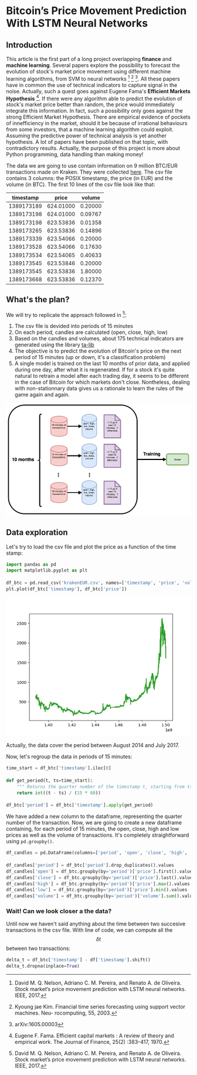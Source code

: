 # Bitcoin’s Price Movement Prediction With LSTM Neural Networks

## Introduction
This article is the first part of a long project overlapping **finance** and **machine learning**. Several papers explore the possibility to forecast the evolution of stock's market price movement using different machine learning algorithms, from SVM to neural networks [^fn1] [^fn2] [^fn3]. All these papers have in common the use of technical indicators to capture signal in the noise. Actually, such a quest goes against Eugene Fama's **Efficient Markets Hypothesis** [^fn4]. If there were any algorithm able to predict the evolution of stock's market price better than random, the price would immediately integrate this information. In fact, such a possibility only goes against the strong Efficient Market Hypothesis. There are empirical evidence of pockets of innefficiency in the market, should it be because of irrational behaviours from some investors, that a machine learning algorithm could exploit. Assuming the predictive power of technical analysis is yet another hypothesis. A lot of papers have been published on that topic, with contradictory results. Actually, the purpose of this project is more about Python programming, data handling than making money!

The data we are going to use contain information on 9 million BTC/EUR transactions made on Kraken. They were collected [here](http://api.bitcoincharts.com/v1/csv/). The csv file contains 3 columns: the POSIX timestamp, the price (in EUR) and the volume (in BTC). The first 10 lines of the csv file look like that: 
  
   | timestamp |     price   | volume|
   |-----------|:-----------:|-------|
   |1389173189 |624.01000    |0.20000|
   |1389173198 |624.01000    |0.09767|
   |1389173198 |623.53836    |0.01358|
   |1389173265 |623.53836    |0.14896|
   |1389173339 |623.54066    |0.20000|
   |1389173528 |623.54066    |0.17630|
   |1389173534 |623.54065    |0.40633|
   |1389173545 |623.53846    |0.20000|
   |1389173545 |623.53836    |1.80000|
   |1389173668 |623.53836    |0.12370|


## What's the plan?
We will try to replicate the approach followed in [^fn1]:
1. The csv file is devided into periods of 15 minutes
2. On each period, candles are calculated (open, close, high, low)
3. Based on the candles and volumes, about 175 technical indicators are generated using the library [ta-lib](http://www.ta-lib.org/)
4. The objective is to predict the evolution of Bitcoin's price on the next period of 15 minutes (up or down, it's a classification problem)
5. A single model is trained on the last 10 months of prior data, and applied during one day, after what it is regenerated. If for a stock it's quite natural to retrain a model after each trading day, it seems to be different in the case of Bitcoin for which markets don't close. Nontheless, dealing with non-stationnary data gives us a rationale to learn the rules of the game again and again.

![Pipeline](crypto.png)

## Data exploration

Let's try to load the csv file and plot the price as a function of the time stamp:
```python
import pandas as pd
import matplotlib.pyplot as plt

df_btc = pd.read_csv('krakenEUR.csv', names=['timestamp', 'price', 'volume'])
plt.plot(df_btc['timestamp'], df_btc['price'])

```
![Price](plot.png)

Actually, the data cover the period between August 2014 and July 2017.

Now, let's regroup the data in periods of 15 minutes:
```python
time_start = df_btc['timestamp'].iloc[0]

def get_period(t, ts=time_start):
	""" Returns the quarter number of the timestamp t, starting from ts """
    return int((t - ts) / (15 * 60))

df_btc['period'] = df_btc['timestamp'].apply(get_period)

```
We have added a new column to the dataframe, representing the quarter number of the transaction. Now, we are going to create a new dataframe containing, for each period of 15 minutes, the open, close, high and low prices as well as the volume of transactions. It's completely straightforward using `pd.groupby()`.
```python
df_candles = pd.DataFrame(columns=['period', 'open', 'close', 'high', 'low', 'volume'])

df_candles['period'] = df_btc['period'].drop_duplicates().values
df_candles['open'] = df_btc.groupby(by='period')['price'].first().values
df_candles['close'] = df_btc.groupby(by='period')['price'].last().values
df_candles['high'] = df_btc.groupby(by='period')['price'].max().values
df_candles['low'] = df_btc.groupby(by='period')['price'].min().values
df_candles['volume'] = df_btc.groupby(by='period')['volume'].sum().values

```
 ### Wait! Can we look closer a the data?
 Until now we haven't said anything about the time between two succesive transactions in the csv file. With line of code, we can compute all the $$\delta t$$ between two transactions: 
 ```python
delta_t = df_btc['timestamp'] - df['timestamp'].shift()
delta_t.dropna(inplace=True)

```


[^fn1]: David M. Q. Nelson, Adriano C. M. Pereira, and Renato A. de Oliveira. Stock market’s price movement prediction with LSTM neural networks. IEEE, 2017.
[^fn2]: Kyoung jae Kim. Financial time series forecasting using support vector machines. Neu- rocomputing, 55, 2003.
[^fn3]: arXiv:1605.00003 
[^fn4]: Eugene F. Fama. Efficient capital markets : A review of theory and empirical work. The Journal of Finance, 25(2) :383–417, 1970.

